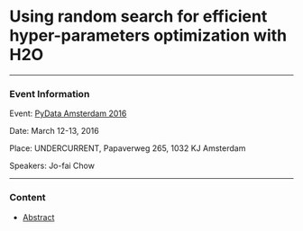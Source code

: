# Using random search for efficient hyper-parameters optimization with H2O

---

### Event Information

Event: [PyData Amsterdam 2016](http://pydata.org/amsterdam2016/)

Date: March 12-13, 2016

Place: UNDERCURRENT, Papaverweg 265, 1032 KJ Amsterdam

Speakers: Jo-fai Chow

---

### Content

- [Abstract](PyDataAmsterdam2016_Abstract.pdf)


